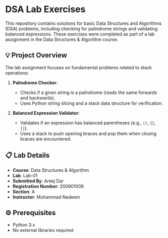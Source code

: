 # DSA Lab Exercises

This repository contains solutions for basic Data Structures and Algorithms (DSA) problems, including checking for palindrome strings and validating balanced expressions. These exercises were completed as part of a lab assignment in the Data Structures & Algorithm course.

## 💡 Project Overview

The lab assignment focuses on fundamental problems related to stack operations:

1. **Palindrome Checker**: 
   - Checks if a given string is a palindrome (reads the same forwards and backwards).
   - Uses Python string slicing and a stack data structure for verification.

2. **Balanced Expression Validator**:
   - Validates if an expression has balanced parentheses (e.g., `()`, `{}`, `[]`).
   - Uses a stack to push opening braces and pop them when closing braces are encountered.

## 📋 Lab Details

- **Course**: Data Structures & Algorithm
- **Lab**: Lab-01
- **Submitted By**: Areej Dar
- **Registration Number**: 200901008
- **Section**: A
- **Instructor**: Muhammad Nadeem

## ⚙️ Prerequisites

- Python 3.x
- No external libraries required
